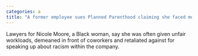 ```yaml
---
categories: a
title: "A former employee sues Planned Parenthood claiming she faced months of racism"
---
```

Lawyers for Nicole Moore, a Black woman, say she was often given unfair workloads, demeaned in front of coworkers and retaliated against for speaking up about racism within the company.